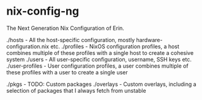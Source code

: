 # nix-config-ng
The Next Generation Nix Configuration of Erin.

./hosts - All the host-specific configuration, mostly hardware-configuration.nix etc.
./profiles - NixOS configuration profiles, a host combines multiple of these profiles with a single host to create a cohesive system
./users - All user-specific configuration, username, SSH keys etc.
./user-profiles - User configuration profiles, a user combines multiple of these profiles with a user to create a single user

./pkgs - TODO: Custom packages
./overlays - Custom overlays, including a selection of packages that I always fetch from unstable
